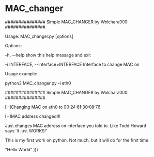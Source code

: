 # MAC_changer
############### Simple MAC_CHANGER by Wolchara000 ###############

Usage: MAC_changer.py [options]


Options:

-h, --help            show this help message and exit

-i INTERFACE, --interface=INTERFACE Interface to change MAC on

Usage example:

python3 MAC_changer.py -i eth0

############### Simple MAC_CHANGER by Wolchara000 ###############

[+]Changing MAC on eth0 to 00:24:81:30:08:76

[+]MAC address changed!!!


Just changes MAC address on interface you told to. Like Todd Howard says:'It just WORKS!'

This is my first work on python. Not much, but it will do for the first time.

"Hello World" )))
